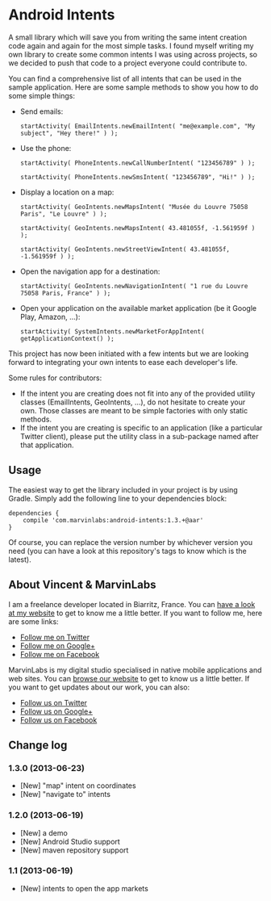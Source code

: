 Android Intents
===============

A small library which will save you from writing the same intent creation code again and again for the most simple tasks. I found myself writing my own 
library to create some common intents I was using across projects, so we decided to push that code to a project everyone could contribute to.

You can find a comprehensive list of all intents that can be used in the sample application. Here are some sample methods to show you how to do some 
simple things:

- Send emails: 

    `startActivity( EmailIntents.newEmailIntent( "me@example.com", "My subject", "Hey there!" ) );`

- Use the phone:

    `startActivity( PhoneIntents.newCallNumberIntent( "123456789" ) );`
	
    `startActivity( PhoneIntents.newSmsIntent( "123456789", "Hi!" ) );`
	
- Display a location on a map:

    `startActivity( GeoIntents.newMapsIntent( "Musée du Louvre 75058 Paris", "Le Louvre" ) );`

    `startActivity( GeoIntents.newMapsIntent( 43.481055f, -1.561959f ) );`

    `startActivity( GeoIntents.newStreetViewIntent( 43.481055f, -1.561959f ) );`
	
- Open the navigation app for a destination:

    `startActivity( GeoIntents.newNavigationIntent( "1 rue du Louvre 75058 Paris, France" ) );`
	
- Open your application on the available market application (be it Google Play, Amazon, ...):

    `startActivity( SystemIntents.newMarketForAppIntent( getApplicationContext() );`
	
	
This project has now been initiated with a few intents but we are looking forward to integrating your own intents to ease each developer's life.

Some rules for contributors: 

- If the intent you are creating does not fit into any of the provided utility classes (EmailIntents, GeoIntents, ...), do not hesitate to create your own. 
Those classes are meant to be simple factories with only static methods.
- If the intent you are creating is specific to an application (like a particular Twitter client), please put the utility class in a sub-package named after 
that application.

## Usage

The easiest way to get the library included in your project is by using Gradle. Simply add the following line to your dependencies block:

    dependencies {
        compile 'com.marvinlabs:android-intents:1.3.+@aar'
    }
    
Of course, you can replace the version number by whichever version you need (you can have a look at this repository's tags to know which is the latest).

## About Vincent & MarvinLabs

I am a freelance developer located in Biarritz, France. You can [have a look at my website](http://vincentprat.info) to get to know me a little better. If you want to follow me, here are some links:

* [Follow me on Twitter](http://twitter.com/vpratfr)
* [Follow me on Google+](https://plus.google.com/+VincentPrat)
* [Follow me on Facebook](http://www.facebook.com/vpratfr)

MarvinLabs is my digital studio specialised in native mobile applications and web sites. You can [browse our website](http://www.marvinlabs.com) to get to know us a little better. If you want to get updates about our work, you can also:

* [Follow us on Twitter](http://twitter.com/marvinlabs)
* [Follow us on Google+](https://plus.google.com/+Marvinlabs)
* [Follow us on Facebook](http://www.facebook.com/studio.marvinlabs)

## Change log

### 1.3.0 (2013-06-23)

- [New] "map" intent on coordinates
- [New] "navigate to" intents

### 1.2.0 (2013-06-19)

- [New] a demo
- [New] Android Studio support
- [New] maven repository support

### 1.1 (2013-06-19)

- [New] intents to open the app markets